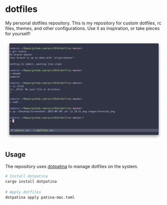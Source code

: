 # dotfiles

My personal dotfiles repository. This is my repository for custom dotfiles, rc files, themes, and other configurations.
Use it as inspiration, or take pieces for yourself!

![terminal](images/terminal.png)

## Usage

The repository uses [dotpatina](https://github.com/axis7818/dotpatina) to manage dotfiles on the system.

```sh
# Install dotpatina
cargo install dotpatina

# Apply dotfiles
dotpatina apply patina-mac.toml
```
